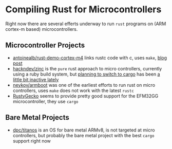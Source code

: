 # Compiling Rust for Microcontrollers

Right now there are several efferts underway to run `rust` programs
on (ARM cortex-m based) microcontrollers.

## Microcontroller Projects
* [antoinealb/rust-demo-cortex-m4](https://github.com/antoinealb/rust-demo-cortex-m4)
  links rustc code with c, uses `make`, [blog post](http://antoinealb.net/programming/2015/05/01/rust-on-arm-microcontroller.html)
* [hackndev/zinc](https://github.com/hackndev/zinc) is the `pure` rust
  approach to micro controllers, currently using a ruby build system,
  but [planning to switch to cargo](https://github.com/hackndev/zinc/pull/219)
  has been [a little bit inactive lately](https://github.com/hackndev/zinc/issues/284)
* [neykov/armboot](https://github.com/neykov/armboot) was one of the earliest
  efforts to run rust on micro controllers, uses `make` does not work
  with the latest `rustc`
* [RustyGecko](https://github.com/RustyGecko) seems to provide pretty good
  support for the EFM32GG microcontroller, they use `cargo`


## Bare Metal Projects
* [dpc/titanos](https://github.com/dpc/titanos) is an OS for bare metal ARMv8,
  is not targeted at micro controllers, but probably the bare metal project
  with the best `cargo` support right now
